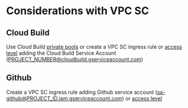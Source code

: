 # Considerations with VPC SC
## Cloud Build
Use Cloud Build [private pools](https://cloud.google.com/build/docs/private-pools/using-vpc-service-controls) or create a VPC SC ingress rule or [access level](https://cloud.google.com/access-context-manager/docs/create-basic-access-level#members-example) adding the Cloud Build Service Account (PROJECT_NUMBER@cloudbuild.gserviceaccount.com)




## Github
Create a VPC SC ingress rule adding Github service account (sa-github@PROJECT_ID.iam.gserviceaccount.com)  or [access level](https://cloud.google.com/access-context-manager/docs/create-basic-access-level#members-example)



